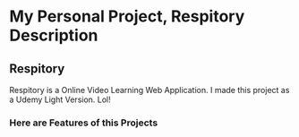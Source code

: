 # My Personal Project, Respitory Description

## Respitory

Respitory is a Online Video Learning Web Application. I made this project as a Udemy Light Version. Lol!

### Here are Features of this Projects
